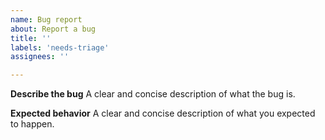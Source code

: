```yaml
---
name: Bug report
about: Report a bug
title: ''
labels: 'needs-triage'
assignees: ''

---
```


<!--
  Remember to add django kanban board project underneath labels,
  it's not automated
-->

**Describe the bug**
A clear and concise description of what the bug is.

**Expected behavior**
A clear and concise description of what you expected to happen.
